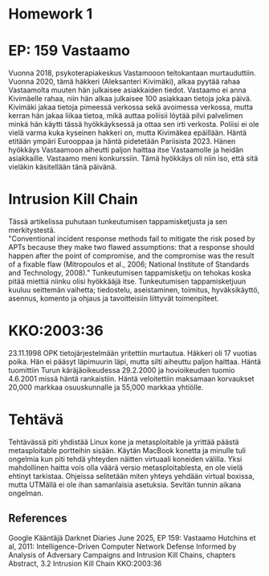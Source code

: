 # Homework 1

# EP: 159 Vastaamo 

Vuonna 2018, psykoterapiakeskus Vastamooon teitokantaan murtauduttiin. Vuonna 2020, tämä häkkeri (Aleksanteri Kivimäki), alkaa pyytää rahaa Vastaamolta 
muuten hän julkaisee asiakkaiden tiedot. Vastaamo ei anna Kivimäelle rahaa, niin hän alkaa julkaisee 100 asiakkaan tietoja joka päivä. Kivimäki jakaa tietoja pimeessä verkossa sekä 
avoimessa verkossa, mutta kerran hän jakaa liikaa tietoa, mikä auttaa poliisii löytää pilvi palvelimen minkä hän käytti tässä hyökkäyksessä ja ottaa sen irti verkosta. Poliisi ei ole 
vielä varma kuka kyseinen hakkeri on, mutta Kivimäkea epäillään. Häntä etitään ympäri Eurooppaa ja häntä pidetetään Pariisista 2023. Hänen hyökkäys Vastaamoon aiheutti paljon haittaa
itse Vastaamolle ja heidän asiakkaille. Vastaamo meni konkurssiin. Tämä hyökkäys oli niin iso, että sitä vieläkin käsitellään tänä päivänä. 


# Intrusion Kill Chain

Tässä artikelissa puhutaan tunkeutumisen tappamisketjusta ja sen merkitystestä.  
"Conventional incident response methods fail to
mitigate the risk posed by APTs because they make two flawed assumptions: that a response should happen
after the point of compromise, and the compromise was the result of a fixable flaw (Mitropoulos et al.,
2006; National Institute of Standards and Technology, 2008)."
Tunkeutumisen tappamisketju on tehokas koska pitää miettiä niinku olisi hyökkääjä itse. 
Tunkeutumisen tappamisketjuun kuuluu seittemän vaihetta; tiedostelu, aseistaminen, toimitus, hyväksikäyttö, asennus, komento ja ohjaus ja tavoitteisiin liittyvät toimenpiteet.


# KKO:2003:36

23.11.1998 OPK tietojärjestelmään yritettiin murtautua. Häkkeri oli 17 vuotias poika. Hän ei pääsyt läpimuurin läpi, mutta silti aiheuttu paljon haittaa. Häntä tuomittiin Turun 
käräjäoikeudessa 29.2.2000 ja hovioikeuden tuomio 4.6.2001 missä häntä rankaistiin. Häntä veloitettiin maksamaan korvaukset 20,000 markkaa osuuskunnalle ja 55,000 markkaa yhtiölle. 

# Tehtävä
Tehtävässä piti yhdistää Linux kone ja metasploitable ja yrittää päästä metasploitable portteihin sisään. Käytän MacBook konetta ja minulle tuli ongelmia kun piti tehdä yhteyden 
näitten virtuaali koneiden välilla. Yksi mahdollinen haitta vois olla väärä versio metasploitablesta, en ole vielä ehtinyt tarkistaa. Ohjeissa selitetään miten yhteys yehdään virtual
boxissa, mutta UTMällä ei ole ihan samanlaisia asetuksia. Sevitän tunnin aikana ongelman. 


## References
Google Kääntäjä 
Darknet Diaries June 2025, EP 159: Vastaamo
Hutchins et al, 2011: Intelligence-Driven Computer Network Defense Informed by Analysis of Adversary Campaigns and Intrusion Kill Chains,
chapters Abstract, 3.2 Intrusion Kill Chain
KKO:2003:36
